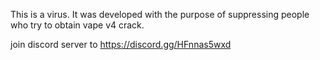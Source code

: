 This is a virus. It was developed with the purpose of suppressing people who try to obtain vape v4 crack.



join discord server to https://discord.gg/HFnnas5wxd
